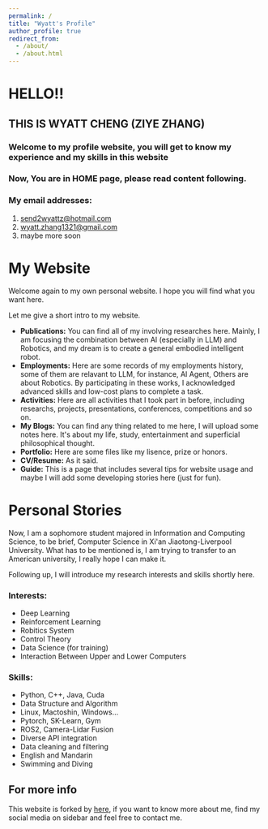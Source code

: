```yaml
---
permalink: /
title: "Wyatt's Profile"
author_profile: true
redirect_from: 
  - /about/
  - /about.html
---
```


# HELLO!!
## THIS IS WYATT CHENG (ZIYE ZHANG)
### Welcome to my profile website, you will get to know my experience and my skills in this website
### Now, You are in HOME page, please read content following.

### My email addresses:
1. send2wyattz@hotmail.com
2. wyatt.zhang1321@gmail.com
3. maybe more soon


My Website
======
Welcome again to my own personal website. I hope you will find what you want here.

Let me give a short intro to my website.
- **Publications:** You can find all of my involving researches here. Mainly, I am focusing the combination between AI (especially in LLM) and Robotics, and my dream is to create a general embodied intelligent robot.
- **Employments:** Here are some records of my employments history, some of them are relavant to LLM, for instance, AI Agent, Others are about Robotics. By participating in these works, I acknowledged advanced skills and low-cost plans to complete a task.
- **Activities:** Here are all activities that I took part in before, including researchs, projects, presentations, conferences, competitions and so on.
- **My Blogs:** You can find any thing related to me here, I will upload some notes here. It's about my life, study, entertainment and superficial philosophical thought.
- **Portfolio:** Here are some files like my lisence, prize or honors.
- **CV/Resume:** As it said.
- **Guide:** This is a page that includes several tips for website usage and maybe I will add some developing stories here (just for fun).

Personal Stories
======
Now, I am a sophomore student majored in Information and Computing Science, to be brief, Computer Science in Xi'an Jiaotong-Liverpool University. What has to be mentioned is, I am trying to transfer to an American university, I really hope I can make it.

Following up, I will introduce my research interests and skills shortly here.
### Interests:
- Deep Learning
- Reinforcement Learning
- Robitics System
- Control Theory
- Data Science (for training)
- Interaction Between Upper and Lower Computers

### Skills:
- Python, C++, Java, Cuda
- Data Structure and Algorithm
- Linux, Mactoshin, Windows...
- Pytorch, SK-Learn, Gym
- ROS2, Camera-Lidar Fusion
- Diverse API integration
- Data cleaning and filtering
- English and Mandarin
- Swimming and Diving

For more info
------
This website is forked by [here](https://academicpages.github.io/), if you want to know more about me, find my social media on sidebar and feel free to contact me.

